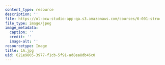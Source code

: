 ```yaml
---
content_type: resource
description: ''
file: https://ol-ocw-studio-app-qa.s3.amazonaws.com/courses/6-001-structure-and-interpretation-of-computer-programs-spring-2005/021e98053977f1cb5f91ad8ea8db46c0_1A.jpg
file_type: image/jpeg
image_metadata:
  caption: ''
  credit: ''
  image-alt: ''
resourcetype: Image
title: 1A.jpg
uid: 021e9805-3977-f1cb-5f91-ad8ea8db46c0
---
```

